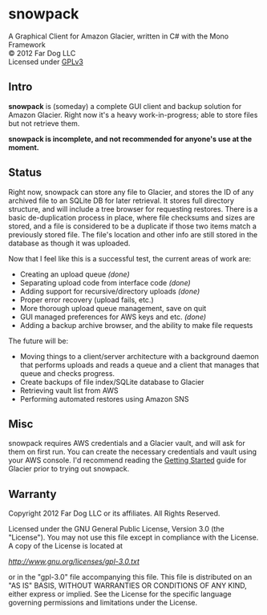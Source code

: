 snowpack
========

A Graphical Client for Amazon Glacier, written in C# with the Mono Framework  
&copy; 2012 Far Dog LLC  
Licensed under [GPLv3](http://www.gnu.org/licenses/gpl-3.0.txt)

Intro
-----

**snowpack** is (someday) a complete GUI client and backup solution for
Amazon Glacier. Right now it's a heavy work-in-progress; able to store files
but not retrieve them. 

**snowpack is incomplete, and not recommended for anyone's use at the moment.**

Status
------

Right now, snowpack can store any file to Glacier, and stores the ID of any
archived file to an SQLite DB for later retrieval. It stores full directory
structure, and will include a tree browser for requesting restores. There is
a basic de-duplication process in place, where file checksums and sizes are
stored, and a file is considered to be a duplicate if those two items match
a previously stored file. The file's location and other info are still stored
in the database as though it was uploaded.

Now that I feel like this is a successful test, the current areas of work are:

 - Creating an upload queue *(done)*
 - Separating upload code from interface code *(done)*
 - Adding support for recursive/directory uploads *(done)*
 - Proper error recovery (upload fails, etc.)
 - More thorough upload queue management, save on quit
 - GUI managed preferences for AWS keys and etc. *(done)*
 - Adding a backup archive browser, and the ability to make file requests

The future will be:

 - Moving things to a client/server architecture with a background daemon that
   performs uploads and reads a queue and a client that manages that queue and
   checks progress.
 - Create backups of file index/SQLite database to Glacier
 - Retrieving vault list from AWS
 - Performing automated restores using Amazon SNS
 

Misc
----

snowpack requires AWS credentials and a Glacier vault, and will ask for them
on first run. You can create the necessary credentials and vault using your
AWS console. I'd recommend reading the 
[Getting Started](http://aws.amazon.com/glacier/) guide for Glacier prior to
trying out snowpack.


Warranty
--------

Copyright 2012 Far Dog LLC or its affiliates. All Rights Reserved.

Licensed under the GNU General Public License, Version 3.0 (the "License").
You may not use this file except in compliance with the License.
A copy of the License is located at

*http://www.gnu.org/licenses/gpl-3.0.txt*

or in the "gpl-3.0" file accompanying this file. This file is distributed
on an "AS IS" BASIS, WITHOUT WARRANTIES OR CONDITIONS OF ANY KIND, either
express or implied. See the License for the specific language governing
permissions and limitations under the License.